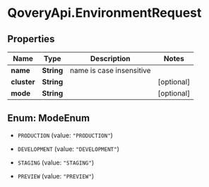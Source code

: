 # QoveryApi.EnvironmentRequest

## Properties

Name | Type | Description | Notes
------------ | ------------- | ------------- | -------------
**name** | **String** | name is case insensitive | 
**cluster** | **String** |  | [optional] 
**mode** | **String** |  | [optional] 



## Enum: ModeEnum


* `PRODUCTION` (value: `"PRODUCTION"`)

* `DEVELOPMENT` (value: `"DEVELOPMENT"`)

* `STAGING` (value: `"STAGING"`)

* `PREVIEW` (value: `"PREVIEW"`)




